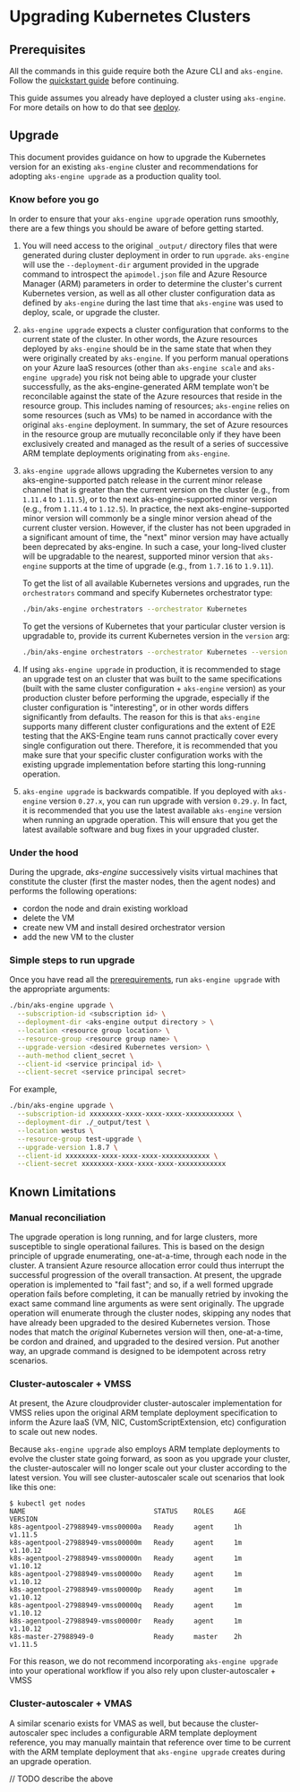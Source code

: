 # Upgrading Kubernetes Clusters

## Prerequisites

All the commands in this guide require both the Azure CLI and `aks-engine`. Follow the [quickstart guide](../tutorials/quickstart.md) before continuing.

This guide assumes you already have deployed a cluster using `aks-engine`. For more details on how to do that see [deploy](../tutorials/deploy.md).

## Upgrade

This document provides guidance on how to upgrade the Kubernetes version for an existing `aks-engine` cluster and recommendations for adopting `aks-engine upgrade` as a production quality tool.

<a name="pre-requirements"></a>

### Know before you go

In order to ensure that your `aks-engine upgrade` operation runs smoothly, there are a few things you should be aware of before getting started.

1) You will need access to the original `_output/` directory files that were generated during cluster deployment in order to run `upgrade`.  `aks-engine` will use the `--deployment-dir` argument provided in the upgrade command to introspect the `apimodel.json` file and Azure Resource Manager (ARM) parameters in order to determine the cluster's current Kubernetes version, as well as all other cluster configuration data as defined by `aks-engine` during the last time that `aks-engine` was used to deploy, scale, or upgrade the cluster.

2) `aks-engine upgrade` expects a cluster configuration that conforms to the current state of the cluster. In other words, the Azure resources deployed by `aks-engine` should be in the same state that when they were originally created by `aks-engine`. If you perform manual operations on your Azure IaaS resources (other than `aks-engine scale` and `aks-engine upgrade`) you risk not being able to upgrade your cluster successfully, as the aks-engine-generated ARM template won't be reconcilable against the state of the Azure resources that reside in the resource group. This includes naming of resources; `aks-engine` relies on some resources (such as VMs) to be named in accordance with the original `aks-engine` deployment. In summary, the set of Azure resources in the resource group are mutually reconcilable only if they have been exclusively created and managed as the result of a series of successive ARM template deployments originating from `aks-engine`.

3) `aks-engine upgrade` allows upgrading the Kubernetes version to any aks-engine-supported patch release in the current minor release channel that is greater than the current version on the cluster (e.g., from `1.11.4` to `1.11.5`), or to the next aks-engine-supported minor version (e.g., from `1.11.4` to `1.12.5`). In practice, the next aks-engine-supported minor version will commonly be a single minor version ahead of the current cluster version. However, if the cluster has not been upgraded in a significant amount of time, the "next" minor version may have actually been deprecated by aks-engine. In such a case, your long-lived cluster will be upgradable to the nearest, supported minor version that `aks-engine` supports at the time of upgrade (e.g., from `1.7.16` to `1.9.11`).

    To get the list of all available Kubernetes versions and upgrades, run the `orchestrators` command and specify Kubernetes orchestrator type:

    ```bash
    ./bin/aks-engine orchestrators --orchestrator Kubernetes
    ```

    To get the versions of Kubernetes that your particular cluster version is upgradable to, provide its current Kubernetes version in the `version` arg:

    ```bash
    ./bin/aks-engine orchestrators --orchestrator Kubernetes --version 1.11.5
    ```

4) If using `aks-engine upgrade` in production, it is recommended to stage an upgrade test on an cluster that was built to the same specifications (built with the same cluster configuration + `aks-engine` version) as your production cluster before performing the upgrade, especially if the cluster configuration is "interesting", or in other words differs significantly from defaults. The reason for this is that `aks-engine` supports many different cluster configurations and the extent of E2E testing that the AKS-Engine team runs cannot practically cover every single configuration out there. Therefore, it is recommended that you make sure that your specific cluster configuration works with the existing upgrade implementation before starting this long-running operation.

5) `aks-engine upgrade` is backwards compatible. If you deployed with `aks-engine` version `0.27.x`, you can run upgrade with version `0.29.y`. In fact, it is recommended that you use the latest available `aks-engine` version when running an upgrade operation. This will ensure that you get the latest available software and bug fixes in your upgraded cluster.

### Under the hood

During the upgrade, *aks-engine* successively visits virtual machines that constitute the cluster (first the master nodes, then the agent nodes) and performs the following operations:

- cordon the node and drain existing workload
- delete the VM
- create new VM and install desired orchestrator version
- add the new VM to the cluster

### Simple steps to run upgrade

Once you have read all the [prerequirements](#pre-requirements), run `aks-engine upgrade` with the appropriate arguments:

```bash
./bin/aks-engine upgrade \
  --subscription-id <subscription id> \
  --deployment-dir <aks-engine output directory > \
  --location <resource group location> \
  --resource-group <resource group name> \
  --upgrade-version <desired Kubernetes version> \
  --auth-method client_secret \
  --client-id <service principal id> \
  --client-secret <service principal secret>
```

For example,

```bash
./bin/aks-engine upgrade \
  --subscription-id xxxxxxxx-xxxx-xxxx-xxxx-xxxxxxxxxxxx \
  --deployment-dir ./_output/test \
  --location westus \
  --resource-group test-upgrade \
  --upgrade-version 1.8.7 \
  --client-id xxxxxxxx-xxxx-xxxx-xxxx-xxxxxxxxxxxx \
  --client-secret xxxxxxxx-xxxx-xxxx-xxxx-xxxxxxxxxxxx
```

## Known Limitations

### Manual reconciliation

The upgrade operation is long running, and for large clusters, more susceptible to single operational failures. This is based on the design principle of upgrade enumerating, one-at-a-time, through each node in the cluster. A transient Azure resource allocation error could thus interrupt the successful progression of the overall transaction. At present, the upgrade operation is implemented to "fail fast"; and so, if a well formed upgrade operation fails before completing, it can be manually retried by invoking the exact same command line arguments as were sent originally. The upgrade operation will enumerate through the cluster nodes, skipping any nodes that have already been upgraded to the desired Kubernetes version. Those nodes that match the *original* Kubernetes version will then, one-at-a-time, be cordon and drained, and upgraded to the desired version. Put another way, an upgrade command is designed to be idempotent across retry scenarios.

### Cluster-autoscaler + VMSS

At present, the Azure cloudprovider cluster-autoscaler implementation for VMSS relies upon the original ARM template deployment specification to inform the Azure IaaS (VM, NIC, CustomScriptExtension, etc) configuration to scale out new nodes.

Because `aks-engine upgrade` also employs ARM template deployments to evolve the cluster state going forward, as soon as you upgrade your cluster, the cluster-autoscaler will no longer scale out your cluster according to the latest version. You will see cluster-autoscaler scale out scenarios that look like this one:

```
$ kubectl get nodes
NAME                                STATUS    ROLES     AGE       VERSION
k8s-agentpool-27988949-vmss00000a   Ready     agent     1h        v1.11.5
k8s-agentpool-27988949-vmss00000m   Ready     agent     1m        v1.10.12
k8s-agentpool-27988949-vmss00000n   Ready     agent     1m        v1.10.12
k8s-agentpool-27988949-vmss00000o   Ready     agent     1m        v1.10.12
k8s-agentpool-27988949-vmss00000p   Ready     agent     1m        v1.10.12
k8s-agentpool-27988949-vmss00000q   Ready     agent     1m        v1.10.12
k8s-agentpool-27988949-vmss00000r   Ready     agent     1m        v1.10.12
k8s-master-27988949-0               Ready     master    2h        v1.11.5
```

For this reason, we do not recommend incorporating `aks-engine upgrade` into your operational workflow if you also rely upon cluster-autoscaler + VMSS

### Cluster-autoscaler + VMAS

A similar scenario exists for VMAS as well, but because the cluster-autoscaler spec includes a configurable ARM template deployment reference, you may manually maintain that reference over time to be current with the ARM template deployment that `aks-engine upgrade` creates during an upgrade operation.

// TODO describe the above


